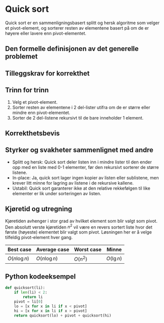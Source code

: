 # Quick sort
<!-- [C5] Forstå Quicksort og Randomized-Quicksort -->

<!-- 
1. Kjenne den formelle definisjonen av det generelle problemet den løser
2. Kjenne til eventuelle tilleggskrav den stiller for å være korrekt
3. Vite hvordan den oppfører seg; kunne utføre algoritmen, trinn for trinn!
4. Forstå korrekthetsbeviset; hvordan og hvorfor virker algoritmen egentlig?
5. Kjenne til eventuelle styrker eller svakheter, sammenlignet med andre
6. Kjenne kjøretidene under ulike omstendigheter, og forstå utregningen
-->

Quick sort er en sammenligningsbasert splitt og hersk algoritme som velger et pivot-element, og sorterer resten av elementene basert på om de er høyere eller lavere enn pivot-elementet.

## Den formelle definisjonen av det generelle problemet
<!-- Et problem er relasjonen mellom input og output -->

## Tilleggskrav for korrekthet
<!-- Korrekhet: algoritmer virker, gir det svaret den skal -->
<!-- Eks: Binary search må ha en sortert liste -->

## Trinn for trinn
<!-- Pseudokode med forklaring -->
1. Velg et pivot-element.
2. Sorter resten av elementene i 2 del-lister utifra om de er større eller mindre enn pivot-elementet.
3. Sorter de 2 del-listene rekursivt til de bare inneholder 1 element.

## Korrekthetsbevis
<!-- TBA -->

## Styrker og svakheter sammenlignet med andre

- Splitt og hersk: Quick sort deler listen inn i mindre lister til den ender opp med en liste med 0-1 elementer, før den rekursivt sorterer de større listene.
- In-place: Ja, quick sort lager ingen kopier av listen eller sublistene, men krever litt minne for lagring av listene i de rekursive kallene.
- Ustabil: Quick sort garanterer ikke at den relative rekkefølgen til like elementer er lik under sorteringen av listen.

## Kjøretid og utregning
<!-- Under ulike omstendigheter -->

Kjøretiden avhenger i stor grad av hvilket element som blir valgt som pivot. Den absolutt verste kjøretiden $n^2$ vil være en revers sortert liste hvor det første (høyeste) elementet blir valgt som pivot. Løsningen her er å velge tilfeldig pivot-element hver gang.

Best case | Average case | Worst case | Minne
---------|----------|---------|---------
 $O(n\log n)$ | $O(n\log n)$ | $O(n^2)$ | $O(\lg n)$

## Python kodeeksempel

```python
def quicksort(li):
    if len(li) < 2:
        return li
    pivot = li[0]
    lo = [x for x in li if x < pivot]
    hi = [x for x in li if x > pivot]
    return quicksort(lo) + pivot + quicksort(hi)
```
